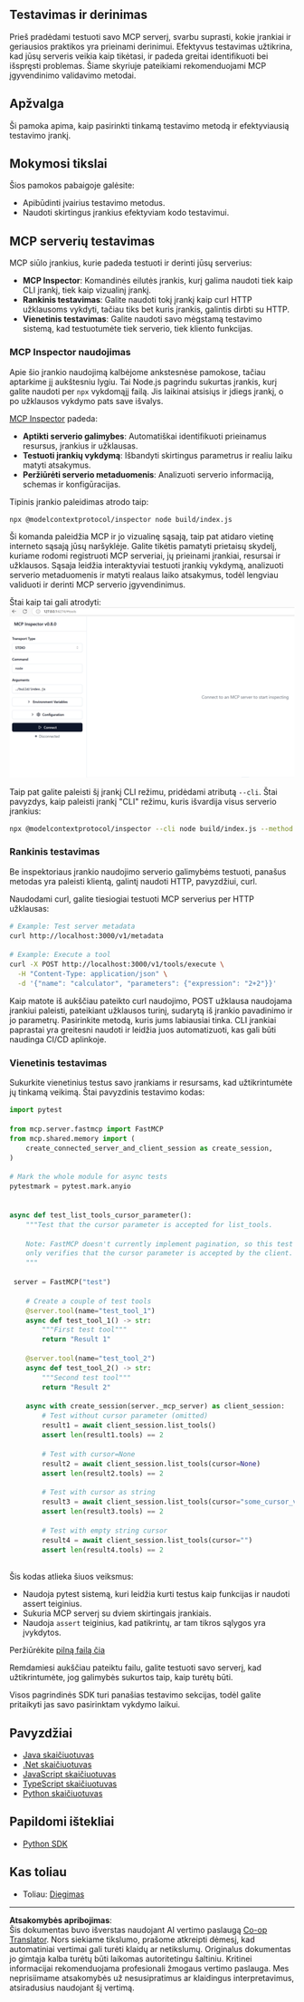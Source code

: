 <!--
CO_OP_TRANSLATOR_METADATA:
{
  "original_hash": "4e34e34e84f013e73c7eaa6d09884756",
  "translation_date": "2025-08-26T19:13:18+00:00",
  "source_file": "03-GettingStarted/08-testing/README.md",
  "language_code": "lt"
}
-->
## Testavimas ir derinimas

Prieš pradėdami testuoti savo MCP serverį, svarbu suprasti, kokie įrankiai ir geriausios praktikos yra prieinami derinimui. Efektyvus testavimas užtikrina, kad jūsų serveris veikia kaip tikėtasi, ir padeda greitai identifikuoti bei išspręsti problemas. Šiame skyriuje pateikiami rekomenduojami MCP įgyvendinimo validavimo metodai.

## Apžvalga

Ši pamoka apima, kaip pasirinkti tinkamą testavimo metodą ir efektyviausią testavimo įrankį.

## Mokymosi tikslai

Šios pamokos pabaigoje galėsite:

- Apibūdinti įvairius testavimo metodus.
- Naudoti skirtingus įrankius efektyviam kodo testavimui.

## MCP serverių testavimas

MCP siūlo įrankius, kurie padeda testuoti ir derinti jūsų serverius:

- **MCP Inspector**: Komandinės eilutės įrankis, kurį galima naudoti tiek kaip CLI įrankį, tiek kaip vizualinį įrankį.
- **Rankinis testavimas**: Galite naudoti tokį įrankį kaip curl HTTP užklausoms vykdyti, tačiau tiks bet kuris įrankis, galintis dirbti su HTTP.
- **Vienetinis testavimas**: Galite naudoti savo mėgstamą testavimo sistemą, kad testuotumėte tiek serverio, tiek kliento funkcijas.

### MCP Inspector naudojimas

Apie šio įrankio naudojimą kalbėjome ankstesnėse pamokose, tačiau aptarkime jį aukštesniu lygiu. Tai Node.js pagrindu sukurtas įrankis, kurį galite naudoti per `npx` vykdomąjį failą. Jis laikinai atsisiųs ir įdiegs įrankį, o po užklausos vykdymo pats save išvalys.

[MCP Inspector](https://github.com/modelcontextprotocol/inspector) padeda:

- **Aptikti serverio galimybes**: Automatiškai identifikuoti prieinamus resursus, įrankius ir užklausas.
- **Testuoti įrankių vykdymą**: Išbandyti skirtingus parametrus ir realiu laiku matyti atsakymus.
- **Peržiūrėti serverio metaduomenis**: Analizuoti serverio informaciją, schemas ir konfigūracijas.

Tipinis įrankio paleidimas atrodo taip:

```bash
npx @modelcontextprotocol/inspector node build/index.js
```

Ši komanda paleidžia MCP ir jo vizualinę sąsają, taip pat atidaro vietinę interneto sąsają jūsų naršyklėje. Galite tikėtis pamatyti prietaisų skydelį, kuriame rodomi registruoti MCP serveriai, jų prieinami įrankiai, resursai ir užklausos. Sąsaja leidžia interaktyviai testuoti įrankių vykdymą, analizuoti serverio metaduomenis ir matyti realaus laiko atsakymus, todėl lengviau validuoti ir derinti MCP serverio įgyvendinimus.

Štai kaip tai gali atrodyti: ![Inspector](../../../../translated_images/connect.141db0b2bd05f096fb1dd91273771fd8b2469d6507656c3b0c9df4b3c5473929.lt.png)

Taip pat galite paleisti šį įrankį CLI režimu, pridėdami atributą `--cli`. Štai pavyzdys, kaip paleisti įrankį "CLI" režimu, kuris išvardija visus serverio įrankius:

```sh
npx @modelcontextprotocol/inspector --cli node build/index.js --method tools/list
```

### Rankinis testavimas

Be inspektoriaus įrankio naudojimo serverio galimybėms testuoti, panašus metodas yra paleisti klientą, galintį naudoti HTTP, pavyzdžiui, curl.

Naudodami curl, galite tiesiogiai testuoti MCP serverius per HTTP užklausas:

```bash
# Example: Test server metadata
curl http://localhost:3000/v1/metadata

# Example: Execute a tool
curl -X POST http://localhost:3000/v1/tools/execute \
  -H "Content-Type: application/json" \
  -d '{"name": "calculator", "parameters": {"expression": "2+2"}}'
```

Kaip matote iš aukščiau pateikto curl naudojimo, POST užklausa naudojama įrankiui paleisti, pateikiant užklausos turinį, sudarytą iš įrankio pavadinimo ir jo parametrų. Pasirinkite metodą, kuris jums labiausiai tinka. CLI įrankiai paprastai yra greitesni naudoti ir leidžia juos automatizuoti, kas gali būti naudinga CI/CD aplinkoje.

### Vienetinis testavimas

Sukurkite vienetinius testus savo įrankiams ir resursams, kad užtikrintumėte jų tinkamą veikimą. Štai pavyzdinis testavimo kodas:

```python
import pytest

from mcp.server.fastmcp import FastMCP
from mcp.shared.memory import (
    create_connected_server_and_client_session as create_session,
)

# Mark the whole module for async tests
pytestmark = pytest.mark.anyio


async def test_list_tools_cursor_parameter():
    """Test that the cursor parameter is accepted for list_tools.

    Note: FastMCP doesn't currently implement pagination, so this test
    only verifies that the cursor parameter is accepted by the client.
    """

 server = FastMCP("test")

    # Create a couple of test tools
    @server.tool(name="test_tool_1")
    async def test_tool_1() -> str:
        """First test tool"""
        return "Result 1"

    @server.tool(name="test_tool_2")
    async def test_tool_2() -> str:
        """Second test tool"""
        return "Result 2"

    async with create_session(server._mcp_server) as client_session:
        # Test without cursor parameter (omitted)
        result1 = await client_session.list_tools()
        assert len(result1.tools) == 2

        # Test with cursor=None
        result2 = await client_session.list_tools(cursor=None)
        assert len(result2.tools) == 2

        # Test with cursor as string
        result3 = await client_session.list_tools(cursor="some_cursor_value")
        assert len(result3.tools) == 2

        # Test with empty string cursor
        result4 = await client_session.list_tools(cursor="")
        assert len(result4.tools) == 2
    
```

Šis kodas atlieka šiuos veiksmus:

- Naudoja pytest sistemą, kuri leidžia kurti testus kaip funkcijas ir naudoti assert teiginius.
- Sukuria MCP serverį su dviem skirtingais įrankiais.
- Naudoja `assert` teiginius, kad patikrintų, ar tam tikros sąlygos yra įvykdytos.

Peržiūrėkite [pilną failą čia](https://github.com/modelcontextprotocol/python-sdk/blob/main/tests/client/test_list_methods_cursor.py)

Remdamiesi aukščiau pateiktu failu, galite testuoti savo serverį, kad užtikrintumėte, jog galimybės sukurtos taip, kaip turėtų būti.

Visos pagrindinės SDK turi panašias testavimo sekcijas, todėl galite pritaikyti jas savo pasirinktam vykdymo laikui.

## Pavyzdžiai

- [Java skaičiuotuvas](../samples/java/calculator/README.md)
- [.Net skaičiuotuvas](../../../../03-GettingStarted/samples/csharp)
- [JavaScript skaičiuotuvas](../samples/javascript/README.md)
- [TypeScript skaičiuotuvas](../samples/typescript/README.md)
- [Python skaičiuotuvas](../../../../03-GettingStarted/samples/python) 

## Papildomi ištekliai

- [Python SDK](https://github.com/modelcontextprotocol/python-sdk)

## Kas toliau

- Toliau: [Diegimas](../09-deployment/README.md)

---

**Atsakomybės apribojimas**:  
Šis dokumentas buvo išverstas naudojant AI vertimo paslaugą [Co-op Translator](https://github.com/Azure/co-op-translator). Nors siekiame tikslumo, prašome atkreipti dėmesį, kad automatiniai vertimai gali turėti klaidų ar netikslumų. Originalus dokumentas jo gimtąja kalba turėtų būti laikomas autoritetingu šaltiniu. Kritinei informacijai rekomenduojama profesionali žmogaus vertimo paslauga. Mes neprisiimame atsakomybės už nesusipratimus ar klaidingus interpretavimus, atsiradusius naudojant šį vertimą.